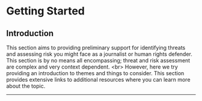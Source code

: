 # Getting Started

## Introduction

This section aims to providing preliminary support for identifying threats and assessing risk you might face as a journalist or human rights defender. This section is by no means all encompassing; threat and risk assessment are complex and very context dependent.
&lt;br&gt;
However, here we try providing an introduction to themes and things to consider. This section provides extensive links to additional resources where you can learn more about the topic.
***
